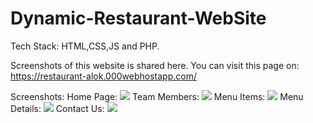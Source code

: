 # Dynamic-Restaurant-WebSite
Tech Stack: HTML,CSS,JS and PHP.

Screenshots of this website is shared here.
You can visit this page on:
  https://restaurant-alok.000webhostapp.com/
  
  Screenshots:
          Home Page:
          ![](screenshots/home.jpg)
          Team Members:
          ![](screenshots/team.jpg)
          Menu Items:
          ![](screenshots/menu.jpg)
          Menu Details:
          ![](screenshots/menu_details.jpg)
          Contact Us:
          ![](screenshots/contact.jpg)

